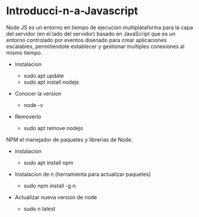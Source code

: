 # Introducci-n-a-Javascript

Node JS es un entorno en tiempo de ejecucion multiplataforma para la capa del servidor (en el lado del servidor) basado en JavaScript que es un entorno controlado por eventos disenado para crear aplicaciones escalables, permitiendote establecer y gestionar multiples conexiones al mismo tiempo.

- Instalacion
    + sudo apt update
    + sudo apt install nodejs

- Conocer la version 
    + node -v

- Removerlo
    + sudo apt remove nodejs

NPM el manejador de paquetes y librerias de Node.

- Instalacion 
    + sudo apt install npm

- Instalacion de n (herramienta para actualizar paquetes)
    + sudo npm install -g n

- Actualizar nueva version de node 
    + sudo n latest

